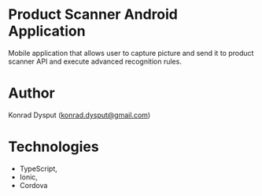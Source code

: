 # Product Scanner Android Application #
Mobile application that allows user to capture picture and send it to product scanner API and execute advanced recognition rules.

# Author #
Konrad Dysput (konrad.dysput@gmail.com)

# Technologies #
* TypeScript,
* Ionic,
* Cordova